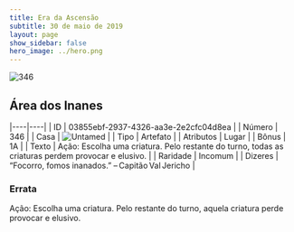 ```yaml
---
title: Era da Ascensão
subtitle: 30 de maio de 2019
layout: page
show_sidebar: false
hero_image: ../hero.png
---
```


![346](https://cdn.keyforgegame.com/media/card_front/pt/435_346_GR2MWV8439R5_pt.png)

## Área dos Inanes

|----|----|
| ID | 03855ebf-2937-4326-aa3e-2e2cfc04d8ea |
| Número | 346 |
| Casa | ![Untamed](https://archonarcana.com/images/thumb/b/bd/Untamed.png/22px-Untamed.png "Indomados") |
| Tipo | Artefato |
| Atributos | Lugar |
| Bônus | 1A |
| Texto | Ação: Escolha uma criatura. Pelo restante do turno, todas as criaturas perdem provocar e elusivo. |
| Raridade | Incomum |
| Dizeres | “Focorro, fomos inanados.” – Capitão Val Jericho |

### Errata

Ação: Escolha uma criatura. Pelo restante do turno, aquela criatura perde provocar e elusivo.
